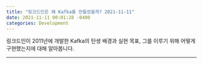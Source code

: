 ```yaml
---
title: "링크드인은 왜 Kafka를 만들었을까? 2021-11-11"
date: 2021-11-11 00:01:28 -0400
categories: Development
---
```


링크드인이 2011년에 개발한 Kafka의 탄생 배경과 실현 목표, 그를 이루기 위해 어떻게 구현했는지에 대해 알아봅니다.
<hr>